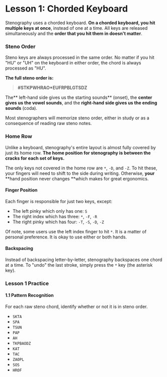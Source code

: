 # Lesson 1: Chorded Keyboard

Stenography uses a chorded keyboard. **On a chorded keyboard, you hit multiple keys at once**, instead of one at a time. All keys are released simultaneously and the **order that you hit them in doesn't matter**.

### Steno Order

Steno keys are always processed in the same order. No matter if you hit "HU" or "UH" on the keyboard in either order, the chord is always processed as "HU".

**The full steno order is:**

> **\#STKPWHRAO\*EUFRPBLGTSDZ**

The** left-hand side gives us the starting sounds** \(onset\), the **center gives us the vowel sounds**, and the **right-hand side gives us the ending sounds** \(coda\).

Most stenographers will memorize steno order, either in study or as a consequence of reading raw steno notes.

### Home Row

Unlike a keyboard, stenography's entire layout is almost fully covered by just its home row. **The home position for stenography is between the cracks for each set of keys.**

The only keys not covered in the home row are `*`, `-D`, and `-Z`. To hit these, your fingers will need to shift to the side during writing. Otherwise, **your** **hand position never changes **which makes for great ergonomics.

#### Finger Position

Each finger is responsible for just two keys, except:

* The left pinky which only has one: `S`
* The right index which has three: `*`, `-F`, `-R`
* The right pinky which has four: `-T`, `-S`, `-D`, `-Z`

Of note, some users use the left index finger to hit `*`. It is a matter of personal preference. It is okay to use either or both hands.

#### Backspacing

Instead of backspacing letter-by-letter, stenography backspaces one chord at a time. To "undo" the last stroke, simply press the `*` key \(the asterisk key\).

### Lesson 1 Practice

#### 1.1 Pattern Recognition

For each raw steno chord, identify whether or not it is in steno order.

* `SKTA`
* `SPA`
* `TSUN`
* `PAP`
* `AH`
* `TKPBAODZ`
* `KAT`
* `TAC`
* `ZAOPL`
* `SOS`
* `HROF`



